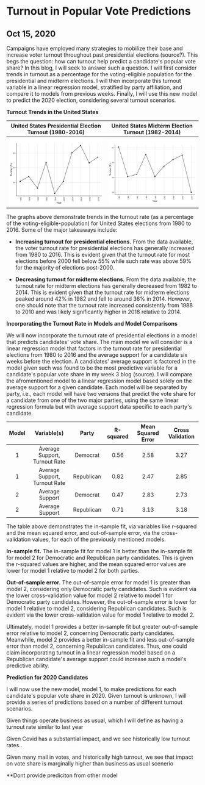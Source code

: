 # Turnout in Popular Vote Predictions
## Oct 15, 2020

Campaigns have employed many strategies to mobilize their base and increase voter turnout throughout past presidential elections (source?). This begs the question: how can turnout help predict a candidate's popular vote share? In this blog, I will seek to answer such a question. I will first consider trends in turnout as a percentage for the voting-eligible population for the presidential and midterm elections. I will then incorporate this turnout variable in a linear regression model, stratified by party affiliation, and compare it to models from previous weeks. Finally, I will use this new model to predict the 2020 election, considering several turnout scenarios.

**Turnout Trends in the United States**

United States Presidential Election Turnout (1980-2016)  |  United States Midterm Election Turnout (1982-2014)
:-------------------------:|:-------------------------:
![](Turnout1.png)|![](Turnout2.png)

The graphs above demonstrate trends in the turnout rate (as a percentage of the voting-eligible-population) for United States elections from 1980 to 2016. Some of the major takeaways include: 

* **Increasing turnout for presidential elections.** From the data available, the voter turnout rate for presidential elections has generally increased from 1980 to 2016. This is evident given that the turnout rate for most elections before 2000 fell below 55% while such rate was above 59% for the majority of elections post-2000. 

* **Decreasing turnout for midterm elections.** From the data available, the turnout rate for midterm elections has generally decreased from 1982 to 2014. This is evident given that the turnout rate for midterm elections peaked around 42% in 1982 and fell to around 36% in 2014. However, one should note that the turnout rate increased consistently from 1988 to 2010 and was likely significantly higher in 2018 relative to 2014. 

**Incorporating the Turnout Rate in Models and Model Comparisons**

We will now incorporate the turnout rate of presidential elections in a model that predicts candidates' vote share. The main model we will consider is a linear regression model that factors in the turnout rate for presidential elections from 1980 to 2016 and the average support for a candidate six weeks before the election. A candidates' average support is factored in the model given such was found to be the most predictive variable for a candidate's popular vote share in my week 3 blog (source). I will compare the afromentioned model to a linear regression model based solely on the average support for a given candidate. Each model will be separated by party, i.e., each model will have two versions that predict the vote share for a candidate from one of the two major parties, using the same linear regression formula but with average support data specific to each party's candidate. 

| Model  | Variable(s)  | Party  | R-squared  | Mean Squared Error  | Cross Validation  |
|:-:|:-:|:-:|:-:|:-:|:-:|
| 1  | Average Support, Turnout Rate  | Democrat  | 0.56  | 2.58  | 3.27  |
| 1  | Average Support, Turnout Rate  | Republican  | 0.82  | 2.47  | 2.85  |
|  2 | Average Support  |  Democrat | 0.47  | 2.83  | 2.73  |
|  2 |  Average Support |  Republican | 0.71   | 3.13  | 3.18  |

The table above demonstrates the in-sample fit, via variables like r-squared and the mean squared error, and out-of-sample error, via the cross-validation values, for each of the previously mentioned models. 

**In-sample fit.** The in-sample fit for model 1 is better than the in-sample fit for model 2 for Democratic and Republican party candidates. This is given the r-squared values are higher, and the mean squared error values are lower for model 1 relative to model 2 for both parties. 

**Out-of-sample error.** The out-of-sample error for model 1 is greater than model 2, considering only Democratic party candidates. Such is evident via the lower cross-validation value for model 2 relative to model 1 for Democratic party candidates. However, the out-of-sample error is lower for model 1 relative to model 2, considering Republican candidates. Such is evident via the lower cross-validation value for model 1 relative to model 2. 

Ultimately, model 1 provides a better in-sample fit but greater out-of-sample error relative to model 2, concerning Democratic party candidates. Meanwhile, model 2 provides a better in-sample fit and less out-of-sample error than model 2, concerning Republican candidates. Thus, one could claim incorporating turnout in a linear regression model based on a Republican candidate's average support could increase such a model's predictive ability. 


**Prediction for 2020 Candidates**

I will now use the new model, model 1, to make predictions for each candidate's popular vote share in 2020. Given turnout is unknown, I will provide a series of predictions based on a number of different turnout scenarios. 

Given things operate business as usual, which I will define as having a turnout rate similar to last year

Given Covid has a substantial impact, and we see historically low turnout rates..

Given many mail in votes, and historically high turnout, we see that impact on vote share is marginally higher than business as usual scenerio 

**Dont provide prediciton from other model








